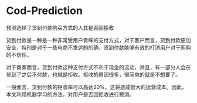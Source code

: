 # Cod-Prediction
预测选择了货到付款购买方式的人其是否回拒收


货到付款是一种是一种非常受用户青睐的支付方式，对于客户而言，货到付款更加安全，特别是对于一些电商不发达的的确，货到付款能够有效的打消用户对于网购的不信任。

对于商家而言，货到付款这种支付方式不利于现金的流动，并且，有一部分人会在货到了之后不付款，也就是拒收。拒收的原因很多，很简单的就是不想要了。

一般而言，货到付款的拒收率可以高达20%，这将造成很大的运营成本。因此，本文利用机器学习的方法，对用户是否回拒收进行预测。
